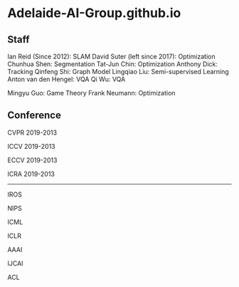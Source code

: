 # Adelaide-AI-Group.github.io




## Staff
Ian Reid  (Since 2012): SLAM
David Suter (left since 2017): Optimization 
Chunhua Shen: Segmentation
Tat-Jun Chin: Optimization
Anthony Dick: Tracking
Qinfeng Shi: Graph Model
Lingqiao Liu: Semi-supervised Learning
Anton van den Hengel: VQA
Qi Wu: VQA

Mingyu Guo: Game Theory
Frank Neumann: Optimization







## Conference
CVPR 2019-2013

ICCV 2019-2013

ECCV 2019-2013

ICRA 2019-2013

---------------------------------
IROS

NIPS

ICML

ICLR

AAAI

IJCAI

ACL
